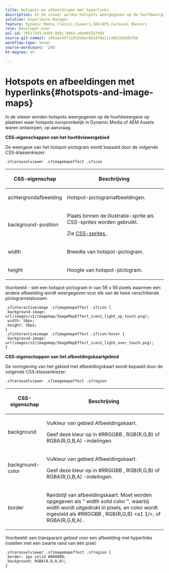 ```yaml
---
title: Hotspots en afbeeldingen met hyperlinks
description: In de viewer worden hotspots weergegeven op de hoofdweergave op plaatsen waar hotspots oorspronkelijk in Dynamic Media of AEM Assets waren ontworpen, op aanvraag.
solution: Experience Manager
feature: Dynamic Media Classic,Viewers,SDK/API,Carousel Banners
role: Developer,User
exl-id: 70517201-9d59-4d9c-986d-a6e9655b7956
source-git-commit: c99aac44711852d8ac661878e11ce0b19d3dbf60
workflow-type: tm+mt
source-wordcount: '243'
ht-degree: 0%

---
```


# Hotspots en afbeeldingen met hyperlinks{#hotspots-and-image-maps}

In de viewer worden hotspots weergegeven op de hoofdweergave op plaatsen waar hotspots oorspronkelijk in Dynamic Media of AEM Assets waren ontworpen, op aanvraag.

<!--<a id="section_061E550C1C1D4DB2BD663A898895B38C"></a>-->

**CSS-eigenschappen van het hoofdviewergebied**

De weergave van het hotspot-pictogram wordt bepaald door de volgende CSS-klassenkiezer:

```
.s7carouselviewer .s7imagemapeffect .s7icon
```

<table id="table_94EE3F5BBE4547C0B4943471CEE7EDE4"> 
 <thead> 
  <tr> 
   <th colname="col1" class="entry"> <p> CSS-eigenschap </p> </th> 
   <th colname="col2" class="entry"> <p>Beschrijving </p> </th> 
  </tr> 
 </thead>
 <tbody> 
  <tr> 
   <td colname="col1"> <p> <span class="codeph"> achtergrondafbeelding  </span> </p> </td> 
   <td colname="col2"> <p>Hotspot-pictogramafbeeldingen. </p> </td> 
  </tr> 
  <tr> 
   <td colname="col1"> <p> <span class="codeph"> background-position  </span> </p> </td> 
   <td colname="col2"> <p>Plaats binnen de illustratie-sprite als CSS-sprites worden gebruikt. </p> <p>Zie <a href="../../../c-html5-aem-asset-viewers/c-html5-aem-interactive-images/c-html5-aem-interactive-image-customizingviewer/c-html5-aem-interactive-image-customizingviewer.md#section-9b6d8d601cb441d08214dada7bb4eddc" format="dita" scope="local"> CSS-sprites </a>. </p> </td> 
  </tr> 
  <tr> 
   <td colname="col1"> <p> <span class="codeph"> width </span> </p> </td> 
   <td colname="col2"> <p>Breedte van hotspot-pictogram. </p> </td> 
  </tr> 
  <tr> 
   <td colname="col1"> <p> <span class="codeph"> height  </span> </p> </td> 
   <td colname="col2"> <p>Hoogte van hotspot-pictogram. </p> </td> 
  </tr> 
 </tbody> 
</table>

Voorbeeld - stel een hotspot-pictogram in van 56 x 56 pixels waarmee een andere afbeelding wordt weergegeven voor elk van de twee verschillende pictogramstatussen:

```
.s7interactiveimage .s7imagemapeffect .s7icon { 
 background-image: url(images/v2/imagemap/ImageMapEffect_icon1_light_up_touch.png); 
 width: 56px; 
 height: 56px; 
} 
.s7interactiveimage .s7imagemapeffect .s7icon:hover { 
 background-image: url(images/v2/imagemap/ImageMapEffect_icon1_light_over_touch.png); 
}
```

<!--<a id="section_26D0B8444D1F42D493793FF54968C0B9"></a>-->

**CSS-eigenschappen van het afbeeldingskaartgebied**

De vormgeving van het gebied met afbeeldingskaart wordt bepaald door de volgende CSS-klassenkiezer:

`.s7carouselviewer .s7imagemapeffect .s7region`

<table id="table_DAE7A78AA4A74DC78B2D94F29E8E236B"> 
 <thead> 
  <tr> 
   <th colname="col1" class="entry"> <p> CSS-eigenschap </p> </th> 
   <th colname="col2" class="entry"> <p>Beschrijving </p> </th> 
  </tr> 
 </thead>
 <tbody> 
  <tr> 
   <td colname="col1"> <p> <span class="codeph"> background  </span> </p> </td> 
   <td colname="col2"> <p>Vulkleur van gebied Afbeeldingskaart. </p> <p>Geef deze kleur op in <span class="codeph"> #RRGGBB </span>, <span class="codeph"> RGB(R,G,B) </span> of <span class="codeph"> RGBA(R,G,B,A) </span>-indelingen. </p> </td> 
  </tr> 
  <tr> 
   <td colname="col1"> <p> <span class="codeph"> background-color  </span> </p> </td> 
   <td colname="col2"> <p>Vulkleur van gebied Afbeeldingskaart. </p> <p>Geef deze kleur op in <span class="codeph"> #RRGGBB </span>, <span class="codeph"> RGB(R,G,B) </span> of <span class="codeph"> RGBA(R,G,B,A) </span>-indelingen. </p> </td> 
  </tr> 
  <tr> 
   <td colname="col1"> <p> <span class="codeph"> border  </span> </p> </td> 
   <td colname="col2"> <p> Randstijl van afbeeldingskaart. Moet worden opgegeven als " <span class="codeph"> width </span> <span class="codeph"> solid color </span>", waarbij <span class="codeph"> width </span> wordt uitgedrukt in pixels, en <span class="codeph"> color </span> wordt ingesteld als <span class="codeph"> #RRGGBB </span>, <span class="codeph"> RGB(R,G,B) &lt;a1 1/&gt;, of <span class="codeph"> RGBA(R,G,B,A) </span>.</span> </p> </td> 
  </tr> 
 </tbody> 
</table>

Voorbeeld: een transparant gebied voor een afbeelding met hyperlinks instellen met een zwarte rand van één pixel:

```
.s7carouselviewer .s7imagemapeffect .s7region { 
 border: 1px solid #000000; 
 background: RGBA(0,0,0,0);  
}
```
